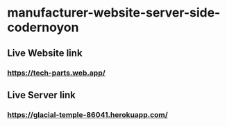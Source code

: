 # manufacturer-website-server-side-codernoyon


## Live Website link
### https://tech-parts.web.app/

## Live Server link
### https://glacial-temple-86041.herokuapp.com/